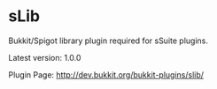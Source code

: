 # sLib
Bukkit/Spigot library plugin required for sSuite plugins.

Latest version: 1.0.0

Plugin Page: http://dev.bukkit.org/bukkit-plugins/slib/